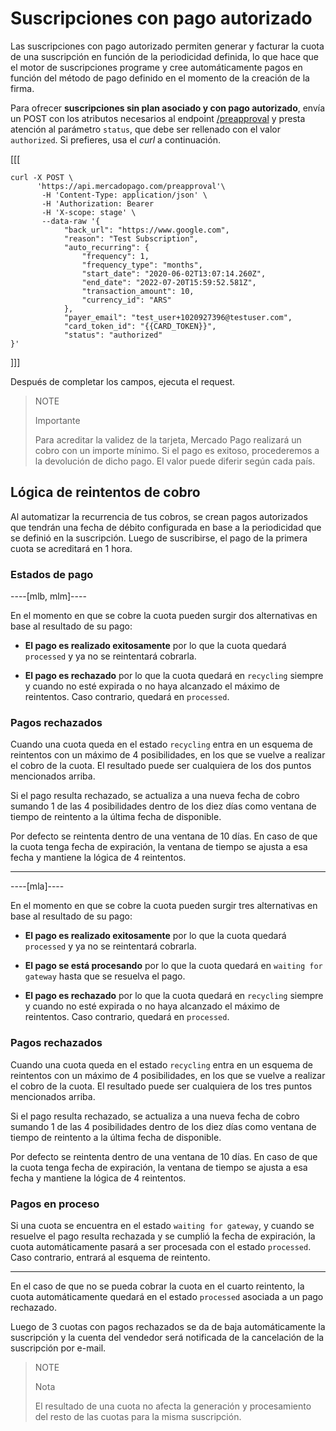 # Suscripciones con pago autorizado

Las suscripciones con pago autorizado permiten generar y facturar la cuota de una suscripción en función de la periodicidad definida, lo que hace que el motor de suscripciones programe y cree automáticamente pagos en función del método de pago definido en el momento de la creación de la firma.

Para ofrecer **suscripciones sin plan asociado y con pago autorizado**, envía un POST con los atributos necesarios al endpoint [/preapproval](/developers/es/reference/subscriptions/_preapproval/post) y presta atención al parámetro `status`, que debe ser rellenado con el valor `authorized`. Si prefieres, usa el _curl_ a continuación.

[[[
```curl
curl -X POST \
      'https://api.mercadopago.com/preapproval'\
       -H 'Content-Type: application/json' \
       -H 'Authorization: Bearer 
       -H 'X-scope: stage' \
       --data-raw '{
            "back_url": "https://www.google.com",
            "reason": "Test Subscription",
            "auto_recurring": {
                "frequency": 1,
                "frequency_type": "months",
                "start_date": "2020-06-02T13:07:14.260Z",
                "end_date": "2022-07-20T15:59:52.581Z",
                "transaction_amount": 10,
                "currency_id": "ARS"
            },
            "payer_email": "test_user+1020927396@testuser.com",
            "card_token_id": "{{CARD_TOKEN}}",
            "status": "authorized"
}'
```
]]]

Después de completar los campos, ejecuta el request.

> NOTE
>
> Importante
>
> Para acreditar la validez de la tarjeta, Mercado Pago realizará un cobro con un importe mínimo. Si el pago es exitoso, procederemos a la devolución de dicho pago. El valor puede diferir según cada país.

## Lógica de reintentos de cobro

Al automatizar la recurrencia de tus cobros, se crean pagos autorizados que tendrán una fecha de débito configurada en base a la periodicidad que se definió en la suscripción. Luego de suscribirse, el pago de la primera cuota se acreditará en 1 hora.

### Estados de pago

----[mlb, mlm]----

En el momento en que se cobre la cuota pueden surgir dos alternativas en base al resultado de su pago:

* __El pago es realizado exitosamente__ por lo que la cuota quedará `processed` y ya no se reintentará cobrarla. 

* __El pago es rechazado__ por lo que la cuota quedará en `recycling` siempre y cuando no esté expirada o no haya alcanzado el máximo de reintentos. Caso contrario, quedará en `processed`.

### Pagos rechazados

Cuando una cuota queda en el estado `recycling` entra en un esquema de reintentos con un máximo de 4 posibilidades, en los que se vuelve a realizar el cobro de la cuota. El resultado puede ser cualquiera de los dos puntos mencionados arriba. 

Si el pago resulta rechazado, se actualiza a una nueva fecha de cobro sumando 1 de las 4 posibilidades dentro de los diez días como ventana de tiempo de reintento a la última fecha de disponible.

Por defecto se reintenta dentro de una ventana de 10 días. En caso de que la cuota tenga fecha de expiración, la ventana de tiempo se ajusta a esa fecha y mantiene la lógica de 4 reintentos.

------------

----[mla]----

En el momento en que se cobre la cuota pueden surgir tres alternativas en base al resultado de su pago:

* __El pago es realizado exitosamente__ por lo que la cuota quedará `processed` y ya no se reintentará cobrarla. 

* __El pago se está procesando__ por lo que la cuota quedará en `waiting for gateway` hasta que se resuelva el pago.

* __El pago es rechazado__ por lo que la cuota quedará en `recycling` siempre y cuando no esté expirada o no haya alcanzado el máximo de reintentos. Caso contrario, quedará en `processed`.

### Pagos rechazados

Cuando una cuota queda en el estado `recycling` entra en un esquema de reintentos con un máximo de 4 posibilidades, en los que se vuelve a realizar el cobro de la cuota. El resultado puede ser cualquiera de los tres puntos mencionados arriba. 

Si el pago resulta rechazado, se actualiza a una nueva fecha de cobro sumando 1 de las 4 posibilidades dentro de los diez días como ventana de tiempo de reintento a la última fecha de disponible.

Por defecto se reintenta dentro de una ventana de 10 días. En caso de que la cuota tenga fecha de expiración, la ventana de tiempo se ajusta a esa fecha y mantiene la lógica de 4 reintentos.

### Pagos en proceso

Si una cuota se encuentra en el estado `waiting for gateway`, y cuando se resuelve el pago resulta rechazada y se cumplió la fecha de expiración, la cuota automáticamente pasará a ser procesada con el estado `processed`. Caso contrario, entrará al esquema de reintento.

------------

En el caso de que no se pueda cobrar la cuota en el cuarto reintento, la cuota automáticamente quedará en el estado `processed` asociada a un pago rechazado.

Luego de 3 cuotas con pagos rechazados se da de baja automáticamente la suscripción y la cuenta del vendedor será notificada de la cancelación de la suscripción por e-mail.

> NOTE
> 
> Nota
> 
> El resultado de una cuota no afecta la generación y procesamiento del resto de las cuotas para la misma suscripción.